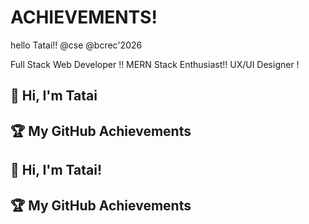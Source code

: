 # ACHIEVEMENTS!
hello Tatai!!
@cse 
@bcrec'2026
<!DOCTYPE html>

Full Stack Web Developer !!
MERN Stack Enthusiast!!
UX/UI Designer !

## 👋 Hi, I'm Tatai

## 🏆 My GitHub Achievements

## 👋 Hi, I'm Tatai!

## 🏆 My GitHub Achievements




